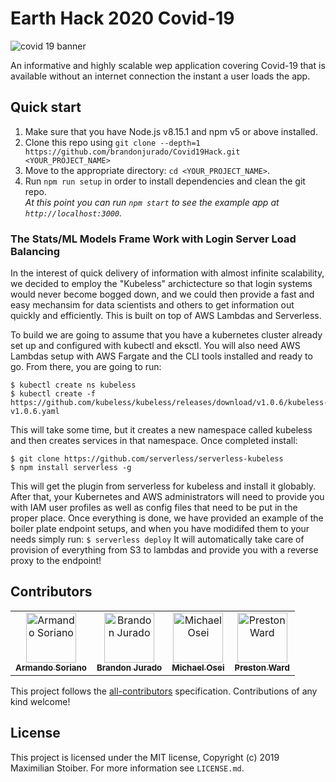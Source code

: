 # Earth Hack 2020 Covid-19

<img src="https://medschool.cuanschutz.edu/images/librariesprovider45/covid-19/covid-banner.jpg" alt="covid 19 banner" align="center">

An informative and highly scalable wep application covering Covid-19 that is available without an internet connection the instant a user loads the app.

## Quick start

1.  Make sure that you have Node.js v8.15.1 and npm v5 or above installed.
2.  Clone this repo using `git clone --depth=1 https://github.com/brandonjurado/Covid19Hack.git <YOUR_PROJECT_NAME>`
3.  Move to the appropriate directory: `cd <YOUR_PROJECT_NAME>`.<br />
4.  Run `npm run setup` in order to install dependencies and clean the git repo.<br />
    _At this point you can run `npm start` to see the example app at `http://localhost:3000`._

### The Stats/ML Models Frame Work with Login Server Load Balancing
In the interest of quick delivery of information with almost infinite scalability, we decided to employ the "Kubeless" archictecture so that login systems would never become bogged down, and we could then provide a fast and easy mechansim for data scientists and others to get information out quickly and efficiently.  This is built on top of AWS Lambdas and Serverless.

To build we are going to assume that you have a kubernetes cluster already set up and configured with kubectl and eksctl.  You will also need AWS Lambdas setup with AWS Fargate and the CLI tools installed and ready to go.
From there, you are going to run:
```
$ kubectl create ns kubeless
$ kubectl create -f https://github.com/kubeless/kubeless/releases/download/v1.0.6/kubeless-v1.0.6.yaml
```
This will take some time, but it creates a new namespace called kubeless and then creates services in that namespace.
Once completed install:
```
$ git clone https://github.com/serverless/serverless-kubeless
$ npm install serverless -g
```
This will get the plugin from serverless for kubeless and install it globably.
After that, your Kubernetes and AWS administrators will need to provide you with IAM user profiles as well as config files that need to be put in the proper place.  Once everything is done, we have provided an example of the boiler plate endpoint setups, and when you have modidifed them to your needs simply run:
`
$ serverless deploy
`
It will automatically take care of provision of everything from S3 to lambdas and provide you with a reverse proxy to the endpoint!

## Contributors

<!-- ALL-CONTRIBUTORS-LIST:START - Do not remove or modify this section -->
<!-- prettier-ignore -->
<table><tr><td align="center"><a href="https://github.com/ArmSoriano"><img src="https://avatars0.githubusercontent.com/u/15078174?s=460&u=6bf0abd5631da8c2904a715903f399cb6104e756&v=4" width="80px;" alt="Armando Soriano"/><br /><sub><b>Armando Soriano</b></sub></a><br /><a href="https://github.com/brandonjurado/Covid19Hack/commits?author=mxstbr" title="Code"></a> <a href="#ideas-ArmSoriano" title="Ideas, Planning, & Feedback"></a> </td><td align="center"><a href="https://bjurado.com/"><img src="https://bjurado.com/img/profile.jpg" width="80px;" alt="Brandon Jurado"/><br /><sub><b>Brandon Jurado</b></sub></a><br /><a href="https://github.com/brandonjurado/Covid19Hack/commits?author=brandonjurado" title="Code"></a> <a href="https://github.com/brandonjurado/Covid19Hack/commits?author=brandonjurado" title="Documentation"></a> <a href="#review-brandonjurado" title="Reviewed Pull Requests"></a> </td><td align="center"><a href="https://github.com/mike168m"><img src="https://avatars2.githubusercontent.com/u/3809183?s=460&u=3f67cdb0fb78a371129fa6e91b3bce36a99e4cd0&v=4" width="80px;" alt="Michael Osei"/><br /><sub><b>Michael Osei</b></sub></a><br /><a href="https://github.com/brandonjurado/Covid19Hack/commits?author=mike168m" title="Code"></a> <a href="#review-mike168m" title="Reviewed Pull Requests"></a></td><td align="center"><a href="https://github.com/psward"><img src="https://avatars3.githubusercontent.com/u/4258461?s=460&v=4" width="80px;" alt="Preston Ward"/><br /><sub><b>Preston Ward</b></sub></a><br /><a href="https://github.com/brandonjurado/Covid19Hack/commits?author=psward" title="Code"></a> <a href="#ideas-ArmSoriano" title="Ideas, Planning, & Feedback"></a> <a href="https://github.com/brandonjurado/Covid19Hack/commits?author=psward" title="Documentation"></a> </td></tr></table>

<!-- ALL-CONTRIBUTORS-LIST:END -->

This project follows the [all-contributors](https://github.com/all-contributors/all-contributors) specification. Contributions of any kind welcome!

## License

This project is licensed under the MIT license, Copyright (c) 2019 Maximilian
Stoiber. For more information see `LICENSE.md`.
